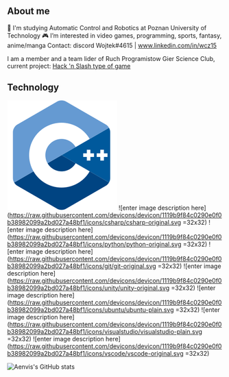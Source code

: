 ## About me 
🏫 I'm studying Automatic Control and Robotics at Poznan University of Technology
 🎮 I’m interested in video games, programming, sports, fantasy, anime/manga
Contact: discord Wojtek#4615 | www.linkedin.com/in/wcz15

I am a member and a team lider of Ruch Programistow Gier Science Club, current project: [Hack 'n Slash type of game](https://github.com/Aenvis/Diablo-clone)

## Technology 

<p align="center"> 

![enter image description here](https://raw.githubusercontent.com/devicons/devicon/1119b9f84c0290e0f0b38982099a2bd027a48bf1/icons/cplusplus/cplusplus-original.svg) ![enter image description here](https://raw.githubusercontent.com/devicons/devicon/1119b9f84c0290e0f0b38982099a2bd027a48bf1/icons/csharp/csharp-original.svg =32x32) ![enter image description here](https://raw.githubusercontent.com/devicons/devicon/1119b9f84c0290e0f0b38982099a2bd027a48bf1/icons/python/python-original.svg =32x32) ![enter image description here](https://raw.githubusercontent.com/devicons/devicon/1119b9f84c0290e0f0b38982099a2bd027a48bf1/icons/git/git-original.svg =32x32) ![enter image description here](https://raw.githubusercontent.com/devicons/devicon/1119b9f84c0290e0f0b38982099a2bd027a48bf1/icons/unity/unity-original.svg =32x32) ![enter image description here](https://raw.githubusercontent.com/devicons/devicon/1119b9f84c0290e0f0b38982099a2bd027a48bf1/icons/ubuntu/ubuntu-plain.svg =32x32) ![enter image description here](https://raw.githubusercontent.com/devicons/devicon/1119b9f84c0290e0f0b38982099a2bd027a48bf1/icons/visualstudio/visualstudio-plain.svg =32x32) ![enter image description here](https://raw.githubusercontent.com/devicons/devicon/1119b9f84c0290e0f0b38982099a2bd027a48bf1/icons/vscode/vscode-original.svg =32x32)


<p>

![Aenvis's GitHub stats](https://github-readme-stats.vercel.app/api?username=Aenvis&count_private=true)
